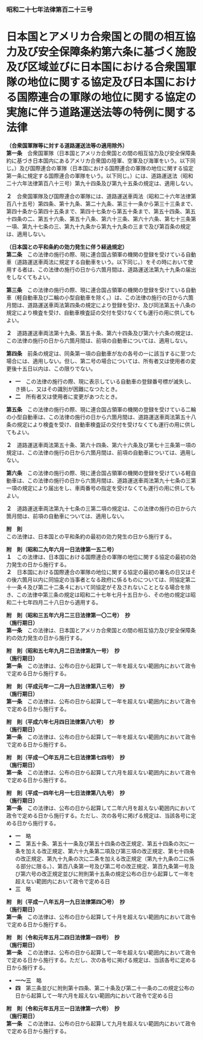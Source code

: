 ### 昭和二十七年法律第百二十三号  
# 日本国とアメリカ合衆国との間の相互協力及び安全保障条約第六条に基づく施設及び区域並びに日本国における合衆国軍隊の地位に関する協定及び日本国における国際連合の軍隊の地位に関する協定の実施に伴う道路運送法等の特例に関する法律  
  
**（合衆国軍隊等に対する道路運送法等の適用除外）**  
**第一条**　合衆国軍隊（日本国とアメリカ合衆国との間の相互協力及び安全保障条約に基づき日本国内にあるアメリカ合衆国の陸軍、空軍及び海軍をいう。以下同じ。）及び国際連合の軍隊（日本国における国際連合の軍隊の地位に関する協定第一条に規定する国際連合の軍隊をいう。以下同じ。）には、道路運送法（昭和二十六年法律第百八十三号）第九十四条及び第九十五条の規定は、適用しない。  
  
**２**　合衆国軍隊及び国際連合の軍隊には、道路運送車両法（昭和二十六年法律第百八十五号）第四条、第十九条、第二十九条、第三十一条から第三十三条まで、第四十条から第四十五条まで、第四十七条から第五十条まで、第五十四条、第五十四条の二、第五十六条、第五十八条、第六十三条、第六十六条、第七十三条第一項、第九十七条の三、第九十九条から第九十九条の三まで及び第百条の規定は、適用しない。  
  
**（日本国との平和条約の効力発生に伴う経過規定）**  
**第二条**　この法律の施行の際、現に連合国占領軍の機関の登録を受けている自動車（道路運送車両法に規定する自動車をいう。以下同じ。）をその時において使用する者は、この法律の施行の日から六箇月間は、道路運送法第九十九条の届出をしなくてもよい。  
  
**第三条**　この法律の施行の際、現に連合国占領軍の機関の登録を受けている自動車（軽自動車及び二輪の小型自動車を除く。）は、この法律の施行の日から六箇月間は、道路運送車両法第四条の規定により登録を受け、及び同法第五十八条の規定により検査を受け、自動車検査証の交付を受けなくても運行の用に供してもよい。  
  
**２**　道路運送車両法第十九条、第五十条、第六十四条及び第六十六条の規定は、この法律の施行の日から六箇月間は、前項の自動車については、適用しない。  
  
**第四条**　前条の規定は、同条第一項の自動車が左の各号の一に該当するに至つた場合には、適用しない。但し、第二号の場合については、所有者又は使用者の変更後十五日以内は、この限りでない。  
* **一**　この法律の施行の際、現に表示している自動車の登録番号標が滅失し、き損し、又はその識別が困難になつたとき。  
* **二**　所有者又は使用者に変更があつたとき。  
  
**第五条**　この法律の施行の際、現に連合国占領軍の機関の登録を受けている二輪の小型自動車は、この法律の施行の日から六箇月間は、道路運送車両法第五十八条の規定により検査を受け、自動車検査証の交付を受けなくても運行の用に供してもよい。  
  
**２**　道路運送車両法第五十条、第六十四条、第六十六条及び第七十三条第一項の規定は、この法律の施行の日から六箇月間は、前項の自動車については、適用しない。  
  
**第六条**　この法律の施行の際、現に連合国占領軍の機関の登録を受けている軽自動車は、この法律の施行の日から六箇月間は、道路運送車両法第九十七条の三第一項の規定により届出をし、車両番号の指定を受けなくても運行の用に供してもよい。  
  
**２**　道路運送車両法第九十七条の三第二項の規定は、この法律の施行の日から六箇月間は、前項の自動車については、適用しない。  
  
**附　則**  
この法律は、日本国との平和条約の最初の効力発生の日から施行する。  
  
**附　則（昭和二九年六月一日法律第一五二号）**  
**１**　この法律は、日本国における国際連合の軍隊の地位に関する協定の最初の効力発生の日から施行する。  
**２**　日本国における国際連合の軍隊の地位に関する協定の最初の署名の日又はその後六箇月以内に同協定の当事者となる政府に係るものについては、同協定第二十一条４及び第二十二条４において同協定がそ及されないこととなる場合を除き、この法律中第三条の規定は昭和二十七年七月十五日から、その他の規定は昭和二十七年四月二十八日から適用する。  
  
**附　則（昭和三五年六月二三日法律第一〇二号）　抄**  
**（施行期日）**  
**第一条**　この法律は、日本国とアメリカ合衆国との間の相互協力及び安全保障条約の効力発生の日から施行する。  
  
**附　則（昭和五七年九月二日法律第九一号）　抄**  
**（施行期日）**  
**第一条**　この法律は、公布の日から起算して一年を超えない範囲内において政令で定める日から施行する。  
  
**附　則（平成元年一二月一九日法律第八三号）　抄**  
**（施行期日）**  
**第一条**　この法律は、公布の日から起算して一年を超えない範囲内において政令で定める日から施行する。  
  
**附　則（平成六年七月四日法律第八六号）　抄**  
**（施行期日）**  
**第一条**　この法律は、公布の日から起算して一年を超えない範囲内において政令で定める日から施行する。  
  
**附　則（平成一〇年五月二七日法律第七四号）　抄**  
**（施行期日）**  
**第一条**　この法律は、公布の日から起算して六月を超えない範囲内において政令で定める日から施行する。  
  
**附　則（平成一四年七月一七日法律第八九号）　抄**  
**（施行期日）**  
**第一条**　この法律は、公布の日から起算して二年六月を超えない範囲内において政令で定める日から施行する。ただし、次の各号に掲げる規定は、当該各号に定める日から施行する。  
* **一**　略  
* **二**　第五十条、第五十一条及び第五十四条の改正規定、第五十四条の次に一条を加える改正規定、第六十九条第二項及び第三項の改正規定、第七十四条の改正規定、第九十九条の次に二条を加える改正規定（第九十九条の二に係る部分に限る。）、第百八条第一号及び第二号の改正規定、第百九条第一号及び第六号の改正規定並びに附則第十五条の規定公布の日から起算して一年を超えない範囲内において政令で定める日  
* **三**　略  
  
**附　則（平成一八年五月一九日法律第四〇号）　抄**  
**（施行期日）**  
**第一条**　この法律は、公布の日から起算して十月を超えない範囲内において政令で定める日から施行する。  
  
**附　則（令和元年五月二四日法律第一四号）　抄**  
**（施行期日）**  
**第一条**　この法律は、公布の日から起算して一年を超えない範囲内において政令で定める日から施行する。ただし、次の各号に掲げる規定は、当該各号に定める日から施行する。  
* **一～三**　略  
* **四**　第三条並びに附則第十四条、第二十条及び第二十一条の二の規定公布の日から起算して一年六月を超えない範囲内において政令で定める日  
  
**附　則（令和元年五月三一日法律第一六号）　抄**  
**（施行期日）**  
**第一条**　この法律は、公布の日から起算して九月を超えない範囲内において政令で定める日から施行する。  
  
